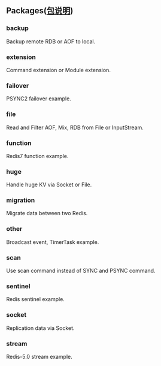 ## Packages([包说明](./README.zh_CN.md))  

### backup

Backup remote RDB or AOF to local.  

### extension

Command extension or Module extension.  

### failover

PSYNC2 failover example.  

### file

Read and Filter AOF, Mix, RDB from File or InputStream.  

### function

Redis7 function example.  

### huge

Handle huge KV via Socket or File.  

### migration

Migrate data between two Redis.  

### other

Broadcast event, TimerTask example.  

### scan

Use scan command instead of SYNC and PSYNC command.  

### sentinel

Redis sentinel example.  

### socket

Replication data via Socket.  

### stream

Redis-5.0 stream example.  



